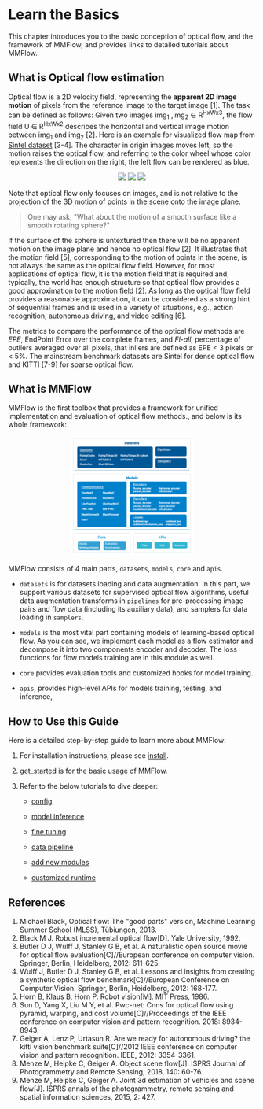 # Learn the Basics

This chapter introduces you to the basic conception of optical flow, and the framework of
MMFlow, and provides links to detailed tutorials about MMFlow.

## What is Optical flow estimation

Optical flow is a 2D velocity field, representing the **apparent 2D image motion** of pixels from the reference image to the target image \[1\].
The task can be defined as follows: Given two images img<sub>1</sub> ,img<sub>2</sub> ∈ R<sup>HxWx3</sup>,
the flow field U ∈ R<sup>HxWx2</sup> describes the horizontal and vertical image motion between img<sub>1</sub> and img<sub>2</sub> \[2\].
Here is an example for visualized flow map from [Sintel dataset](http://sintel.is.tue.mpg.de/) \[3-4\]. The character in origin images moves left,
so the motion raises the optical flow, and referring to the color wheel whose color represents the direction on the right, the left flow can be rendered
as blue.

<div align=center>
<img src="https://raw.githubusercontent.com/open-mmlab/mmflow/master/demo/frames.gif" width=30%/> <img src="https://raw.githubusercontent.com/open-mmlab/mmflow/master/demo/frame_gt.png" width=30%/> <img src="https://raw.githubusercontent.com/open-mmlab/mmflow/master/resources/color_wheel.png" width=8%/>
</div>

Note that optical flow only focuses on images, and is not relative to the projection of the 3D motion of points
in the scene onto the image plane.

> One may ask, "What about the motion of a smooth surface like a smooth rotating sphere?"

If the surface of the sphere is untextured then there will be no apparent motion on the image plane and hence no optical flow \[2\].
It illustrates that the motion field \[5\], corresponding to the motion of points in the scene,
is not always the same as the optical flow field. However, for most applications of optical flow,
it is the motion field that is required and, typically, the world has enough structure so that optical flow
provides a good approximation to the motion field \[2\]. As long as the optical flow field provides a reasonable approximation,
it can be considered as a strong hint of sequential frames and is used in a variety of situations, e.g., action recognition,
autonomous driving, and video editing \[6\].

The metrics to compare the performance of the optical flow methods are *EPE*, EndPoint Error over the complete frames,
and *Fl-all*, percentage of outliers averaged over all pixels, that inliers are defined as EPE \< 3 pixels or \< 5%.
The mainstream benchmark datasets are Sintel for dense optical flow and KITTI \[7-9\] for sparse optical flow.

## What is MMFlow

MMFlow is the first toolbox that provides a framework for unified implementation and evaluation of optical flow methods.,
and below is its whole framework:

<div align=center>
<img src="https://raw.githubusercontent.com/open-mmlab/mmflow/master/resources/mmflow_framework.png" width=50%/>
</div>

MMFlow consists of 4 main parts, `datasets`, `models`, `core` and `apis`.

- `datasets` is for datasets loading and data augmentation. In this part,
  we support various datasets for supervised optical flow algorithms,
  useful data augmentation transforms in `pipelines` for pre-processing image pairs
  and flow data (including its auxiliary data), and samplers for data loading in `samplers`.

- `models` is the most vital part containing models of learning-based optical flow.
  As you can see, we implement each model as a flow estimator and decompose it into two components encoder and decoder.
  The loss functions for flow models training are in this module as well.

- `core` provides evaluation tools and customized hooks for model training.

- `apis`, provides high-level APIs for models training, testing, and inference,

## How to Use this Guide

Here is a detailed step-by-step guide to learn more about MMFlow:

1. For installation instructions, please see [install](install.md).

2. [get_started](getting_started.md) is for the basic usage of MMFlow.

3. Refer to the below tutorials to dive deeper:

   - [config](tutorials/0_config.md)

   - [model inference](tutorials/1_inference.md)

   - [fine tuning](tutorials/2_finetune.md)

   - [data pipeline](tutorials/3_data_pipeline.md)

   - [add new modules](tutorials/4_new_modules.md)

   - [customized runtime](tutorials/5_customize_runtime.md)

## References

1. Michael Black, Optical flow: The "good parts" version, Machine Learning Summer School (MLSS), Tübiungen, 2013.
2. Black M J. Robust incremental optical flow\[D\]. Yale University, 1992.
3. Butler D J, Wulff J, Stanley G B, et al. A naturalistic open source movie for optical flow evaluation\[C\]//European conference on computer vision. Springer, Berlin, Heidelberg, 2012: 611-625.
4. Wulff J, Butler D J, Stanley G B, et al. Lessons and insights from creating a synthetic optical flow benchmark\[C\]//European Conference on Computer Vision. Springer, Berlin, Heidelberg, 2012: 168-177.
5. Horn B, Klaus B, Horn P. Robot vision\[M\]. MIT Press, 1986.
6. Sun D, Yang X, Liu M Y, et al. Pwc-net: Cnns for optical flow using pyramid, warping, and cost volume\[C\]//Proceedings of the IEEE conference on computer vision and pattern recognition. 2018: 8934-8943.
7. Geiger A, Lenz P, Urtasun R. Are we ready for autonomous driving? the kitti vision benchmark suite\[C\]//2012 IEEE conference on computer vision and pattern recognition. IEEE, 2012: 3354-3361.
8. Menze M, Heipke C, Geiger A. Object scene flow\[J\]. ISPRS Journal of Photogrammetry and Remote Sensing, 2018, 140: 60-76.
9. Menze M, Heipke C, Geiger A. Joint 3d estimation of vehicles and scene flow\[J\]. ISPRS annals of the photogrammetry, remote sensing and spatial information sciences, 2015, 2: 427.
